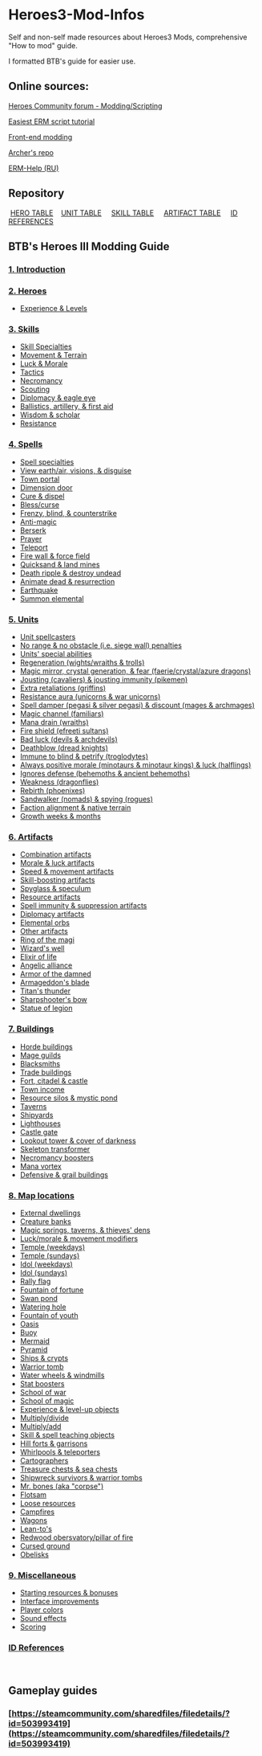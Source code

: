 # Heroes3-Mod-Infos
Self and non-self made resources about Heroes3 Mods, comprehensive "How to mod" guide.

I formatted BTB's guide for easier use.

## Online sources:

[Heroes Community forum - Modding/Scripting](http://heroescommunity.com/viewthread.php3?TID=32519)

[Easiest ERM script tutorial](http://heroescommunity.com/viewthread.php3?TID=46589)

[Front-end modding](http://heroescommunity.com/viewthread.php3?TID=39062)

[Archer's repo](https://github.com/Archer30/Erm-Scripts)

[ERM-Help (RU)](https://h3era.github.io/ERM-Help/)

## Repository

&nbsp;[HERO TABLE](https://github.com/zserub/Heroes3-Mod-Infos/blob/main/hero_table.md#hero-table)&nbsp;&nbsp;&nbsp;
[UNIT TABLE](https://github.com/zserub/Heroes3-Mod-Infos/blob/main/unit_table.md) &nbsp;&nbsp;&nbsp;
[SKILL TABLE](https://github.com/zserub/Heroes3-Mod-Infos/blob/main/skill_table.md) &nbsp;&nbsp;&nbsp;
[ARTIFACT TABLE](https://github.com/zserub/Heroes3-Mod-Infos/blob/main/artifact_table.md) &nbsp;&nbsp;&nbsp;
[ID REFERENCES](https://github.com/zserub/Heroes3-Mod-Infos/blob/main/BTB's%20Heroes%20III%20Modding%20Guide/0_IDreferences.md)


## BTB's Heroes III Modding Guide

### [1. Introduction](https://github.com/zserub/Heroes3-Mod-Infos/blob/main/BTB's%20Heroes%20III%20Modding%20Guide/1_introduction.md)

### [2. Heroes](https://github.com/zserub/Heroes3-Mod-Infos/blob/main/BTB's%20Heroes%20III%20Modding%20Guide/2_heroes.md)

- [Experience & Levels](https://github.com/zserub/Heroes3-Mod-Infos/blob/main/BTB's%20Heroes%20III%20Modding%20Guide/2_heroes.md#experience--levels)

### [3. Skills](https://github.com/zserub/Heroes3-Mod-Infos/blob/main/BTB's%20Heroes%20III%20Modding%20Guide/3_skills.md)

- [Skill Specialties](https://github.com/zserub/Heroes3-Mod-Infos/blob/main/BTB's%20Heroes%20III%20Modding%20Guide/3_skills.md#skill-specialties)
- [Movement & Terrain](https://github.com/zserub/Heroes3-Mod-Infos/blob/main/BTB's%20Heroes%20III%20Modding%20Guide/3_skills.md#movement--terrain)
- [Luck & Morale](https://github.com/zserub/Heroes3-Mod-Infos/blob/main/BTB's%20Heroes%20III%20Modding%20Guide/3_skills.md#luck--morale)
- [Tactics](https://github.com/zserub/Heroes3-Mod-Infos/blob/main/BTB's%20Heroes%20III%20Modding%20Guide/3_skills.md#tactics)
- [Necromancy](https://github.com/zserub/Heroes3-Mod-Infos/blob/main/BTB's%20Heroes%20III%20Modding%20Guide/3_skills.md#necromancy)
- [Scouting](https://github.com/zserub/Heroes3-Mod-Infos/blob/main/BTB's%20Heroes%20III%20Modding%20Guide/3_skills.md#scouting)
- [Diplomacy & eagle eye](https://github.com/zserub/Heroes3-Mod-Infos/blob/main/BTB's%20Heroes%20III%20Modding%20Guide/3_skills.md#diplomacy--eagle-eye)
- [Ballistics, artillery, & first aid](https://github.com/zserub/Heroes3-Mod-Infos/blob/main/BTB's%20Heroes%20III%20Modding%20Guide/3_skills.md#ballistics-artillery--first-aid)
- [Wisdom & scholar](https://github.com/zserub/Heroes3-Mod-Infos/blob/main/BTB's%20Heroes%20III%20Modding%20Guide/3_skills.md#wisdom--scholar)
- [Resistance](https://github.com/zserub/Heroes3-Mod-Infos/blob/main/BTB's%20Heroes%20III%20Modding%20Guide/3_skills.md#resistance)

### [4. Spells](https://github.com/zserub/Heroes3-Mod-Infos/blob/main/BTB's%20Heroes%20III%20Modding%20Guide/4_spells.md)
- [Spell specialties](https://github.com/zserub/Heroes3-Mod-Infos/blob/main/BTB's%20Heroes%20III%20Modding%20Guide/4_spells.md#spell-specialties)
- [View earth/air, visions, & disguise](https://github.com/zserub/Heroes3-Mod-Infos/blob/main/BTB's%20Heroes%20III%20Modding%20Guide/4_spells.md#view-earthair-visions--disguise)
- [Town portal](https://github.com/zserub/Heroes3-Mod-Infos/blob/main/BTB's%20Heroes%20III%20Modding%20Guide/4_spells.md#town-portal)
- [Dimension door](https://github.com/zserub/Heroes3-Mod-Infos/blob/main/BTB's%20Heroes%20III%20Modding%20Guide/4_spells.md#dimension-door)
- [Cure & dispel](https://github.com/zserub/Heroes3-Mod-Infos/blob/main/BTB's%20Heroes%20III%20Modding%20Guide/4_spells.md#cure--dispel)
- [Bless/curse](https://github.com/zserub/Heroes3-Mod-Infos/blob/main/BTB's%20Heroes%20III%20Modding%20Guide/4_spells.md#bless/curse)
- [Frenzy, blind, & counterstrike](https://github.com/zserub/Heroes3-Mod-Infos/blob/main/BTB's%20Heroes%20III%20Modding%20Guide/4_spells.md#frenzy-blind--counterstrike)
- [Anti-magic](https://github.com/zserub/Heroes3-Mod-Infos/blob/main/BTB's%20Heroes%20III%20Modding%20Guide/4_spells.md#anti-magic)
- [Berserk](https://github.com/zserub/Heroes3-Mod-Infos/blob/main/BTB's%20Heroes%20III%20Modding%20Guide/4_spells.md#berserk)
- [Prayer](https://github.com/zserub/Heroes3-Mod-Infos/blob/main/BTB's%20Heroes%20III%20Modding%20Guide/4_spells.md#prayer)
- [Teleport](https://github.com/zserub/Heroes3-Mod-Infos/blob/main/BTB's%20Heroes%20III%20Modding%20Guide/4_spells.md#teleport)
- [Fire wall & force field](https://github.com/zserub/Heroes3-Mod-Infos/blob/main/BTB's%20Heroes%20III%20Modding%20Guide/4_spells.md#fire-wall--force-field)
- [Quicksand & land mines](https://github.com/zserub/Heroes3-Mod-Infos/blob/main/BTB's%20Heroes%20III%20Modding%20Guide/4_spells.md#quicksand--land-mines)
- [Death ripple & destroy undead](https://github.com/zserub/Heroes3-Mod-Infos/blob/main/BTB's%20Heroes%20III%20Modding%20Guide/4_spells.md#death-ripple--destroy-undead)
- [Animate dead & resurrection](https://github.com/zserub/Heroes3-Mod-Infos/blob/main/BTB's%20Heroes%20III%20Modding%20Guide/4_spells.md#animate-dead--resurrection)
- [Earthquake](https://github.com/zserub/Heroes3-Mod-Infos/blob/main/BTB's%20Heroes%20III%20Modding%20Guide/4_spells.md#earthquake)
- [Summon elemental](https://github.com/zserub/Heroes3-Mod-Infos/blob/main/BTB's%20Heroes%20III%20Modding%20Guide/4_spells.md#summon-elemental)

### [5. Units](https://github.com/zserub/Heroes3-Mod-Infos/blob/main/BTB's%20Heroes%20III%20Modding%20Guide/5_units.md)

- [Unit spellcasters](https://github.com/zserub/Heroes3-Mod-Infos/blob/main/BTB's%20Heroes%20III%20Modding%20Guide/5_units.md#unit-spellcasters)
- [No range & no obstacle (i.e. siege wall) penalties](https://github.com/zserub/Heroes3-Mod-Infos/blob/main/BTB's%20Heroes%20III%20Modding%20Guide/5_units.md#no-range--no-obstacle-(i.e.-siege-wall)-penalties)
- [Units' special abilities](https://github.com/zserub/Heroes3-Mod-Infos/blob/main/BTB's%20Heroes%20III%20Modding%20Guide/5_units.md#units'-special-abilities)
- [Regeneration (wights/wraiths & trolls)](https://github.com/zserub/Heroes3-Mod-Infos/blob/main/BTB's%20Heroes%20III%20Modding%20Guide/5_units.md#regeneration-(wights/wraiths--trolls))
- [Magic mirror, crystal generation, & fear (faerie/crystal/azure dragons)](https://github.com/zserub/Heroes3-Mod-Infos/blob/main/BTB's%20Heroes%20III%20Modding%20Guide/5_units.md#magic-mirror-crystal-generation--fear-(faerie/crystal/azure-dragons))
- [Jousting (cavaliers) & jousting immunity (pikemen)](https://github.com/zserub/Heroes3-Mod-Infos/blob/main/BTB's%20Heroes%20III%20Modding%20Guide/5_units.md#jousting-(cavaliers)--jousting-immunity-(pikemen))
- [Extra retaliations (griffins)](https://github.com/zserub/Heroes3-Mod-Infos/blob/main/BTB's%20Heroes%20III%20Modding%20Guide/5_units.md#extra-retaliations-(griffins))
- [Resistance aura (unicorns & war unicorns)](https://github.com/zserub/Heroes3-Mod-Infos/blob/main/BTB's%20Heroes%20III%20Modding%20Guide/5_units.md#resistance-aura-(unicorns--war-unicorns))
- [Spell damper (pegasi & silver pegasi) & discount (mages & archmages)](https://github.com/zserub/Heroes3-Mod-Infos/blob/main/BTB's%20Heroes%20III%20Modding%20Guide/5_units.md#spell-damper-(pegasi--silver-pegasi)--discount-(mages--archmages))
- [Magic channel (familiars)](https://github.com/zserub/Heroes3-Mod-Infos/blob/main/BTB's%20Heroes%20III%20Modding%20Guide/5_units.md#magic-channel-(familiars))
- [Mana drain (wraiths)](https://github.com/zserub/Heroes3-Mod-Infos/blob/main/BTB's%20Heroes%20III%20Modding%20Guide/5_units.md#mana-drain-(wraiths))
- [Fire shield (efreeti sultans)](https://github.com/zserub/Heroes3-Mod-Infos/blob/main/BTB's%20Heroes%20III%20Modding%20Guide/5_units.md#fire-shield-(efreeti-sultans))
- [Bad luck (devils & archdevils)](https://github.com/zserub/Heroes3-Mod-Infos/blob/main/BTB's%20Heroes%20III%20Modding%20Guide/5_units.md#bad-luck-(devils--archdevils))
- [Deathblow (dread knights)](https://github.com/zserub/Heroes3-Mod-Infos/blob/main/BTB's%20Heroes%20III%20Modding%20Guide/5_units.md#deathblow-(dread-knights))
- [Immune to blind & petrify (troglodytes)](https://github.com/zserub/Heroes3-Mod-Infos/blob/main/BTB's%20Heroes%20III%20Modding%20Guide/5_units.md#immune-to-blind--petrify-(troglodytes))
- [Always positive morale (minotaurs & minotaur kings) & luck (halflings)](https://github.com/zserub/Heroes3-Mod-Infos/blob/main/BTB's%20Heroes%20III%20Modding%20Guide/5_units.md#always-positive-morale-(minotaurs--minotaur-kings)--luck-(halflings))
- [Ignores defense (behemoths & ancient behemoths)](https://github.com/zserub/Heroes3-Mod-Infos/blob/main/BTB's%20Heroes%20III%20Modding%20Guide/5_units.md#ignores-defense-(behemoths--ancient-behemoths))
- [Weakness (dragonflies)](https://github.com/zserub/Heroes3-Mod-Infos/blob/main/BTB's%20Heroes%20III%20Modding%20Guide/5_units.md#weakness-(dragonflies))
- [Rebirth (phoenixes)](https://github.com/zserub/Heroes3-Mod-Infos/blob/main/BTB's%20Heroes%20III%20Modding%20Guide/5_units.md#rebirth-(phoenixes))
- [Sandwalker (nomads) & spying (rogues)](https://github.com/zserub/Heroes3-Mod-Infos/blob/main/BTB's%20Heroes%20III%20Modding%20Guide/5_units.md#sandwalker-(nomads)--spying-(rogues))
- [Faction alignment & native terrain](https://github.com/zserub/Heroes3-Mod-Infos/blob/main/BTB's%20Heroes%20III%20Modding%20Guide/5_units.md#faction-alignment--native-terrain)
- [Growth weeks & months](https://github.com/zserub/Heroes3-Mod-Infos/blob/main/BTB's%20Heroes%20III%20Modding%20Guide/5_units.md#growth-weeks--months)

### [6. Artifacts](https://github.com/zserub/Heroes3-Mod-Infos/blob/main/BTB's%20Heroes%20III%20Modding%20Guide/6_artifacts.md)
- [Combination artifacts](https://github.com/zserub/Heroes3-Mod-Infos/blob/main/BTB's%20Heroes%20III%20Modding%20Guide/6_artifacts.md#combination-artifacts)
- [Morale & luck artifacts](https://github.com/zserub/Heroes3-Mod-Infos/blob/main/BTB's%20Heroes%20III%20Modding%20Guide/6_artifacts.md#morale--luck-artifacts)
- [Speed & movement artifacts](https://github.com/zserub/Heroes3-Mod-Infos/blob/main/BTB's%20Heroes%20III%20Modding%20Guide/6_artifacts.md#speed--movement-artifacts)
- [Skill-boosting artifacts](https://github.com/zserub/Heroes3-Mod-Infos/blob/main/BTB's%20Heroes%20III%20Modding%20Guide/6_artifacts.md#skill-boosting-artifacts)
- [Spyglass & speculum](https://github.com/zserub/Heroes3-Mod-Infos/blob/main/BTB's%20Heroes%20III%20Modding%20Guide/6_artifacts.md#spyglass--speculum)
- [Resource artifacts](https://github.com/zserub/Heroes3-Mod-Infos/blob/main/BTB's%20Heroes%20III%20Modding%20Guide/6_artifacts.md#resource-artifacts)
- [Spell immunity & suppression artifacts](https://github.com/zserub/Heroes3-Mod-Infos/blob/main/BTB's%20Heroes%20III%20Modding%20Guide/6_artifacts.md#spell-immunity--suppression-artifacts)
- [Diplomacy artifacts](https://github.com/zserub/Heroes3-Mod-Infos/blob/main/BTB's%20Heroes%20III%20Modding%20Guide/6_artifacts.md#diplomacy-artifacts)
- [Elemental orbs](https://github.com/zserub/Heroes3-Mod-Infos/blob/main/BTB's%20Heroes%20III%20Modding%20Guide/6_artifacts.md#elemental-orbs)
- [Other artifacts](https://github.com/zserub/Heroes3-Mod-Infos/blob/main/BTB's%20Heroes%20III%20Modding%20Guide/6_artifacts.md#other-artifacts)
- [Ring of the magi](https://github.com/zserub/Heroes3-Mod-Infos/blob/main/BTB's%20Heroes%20III%20Modding%20Guide/6_artifacts.md#ring-of-the-magi)
- [Wizard's well](https://github.com/zserub/Heroes3-Mod-Infos/blob/main/BTB's%20Heroes%20III%20Modding%20Guide/6_artifacts.md#wizard's-well)
- [Elixir of life](https://github.com/zserub/Heroes3-Mod-Infos/blob/main/BTB's%20Heroes%20III%20Modding%20Guide/6_artifacts.md#elixir-of-life)
- [Angelic alliance](https://github.com/zserub/Heroes3-Mod-Infos/blob/main/BTB's%20Heroes%20III%20Modding%20Guide/6_artifacts.md#angelic-alliance)
- [Armor of the damned](https://github.com/zserub/Heroes3-Mod-Infos/blob/main/BTB's%20Heroes%20III%20Modding%20Guide/6_artifacts.md#armor-of-the-damned)
- [Armageddon's blade](https://github.com/zserub/Heroes3-Mod-Infos/blob/main/BTB's%20Heroes%20III%20Modding%20Guide/6_artifacts.md#armageddon's-blade)
- [Titan's thunder](https://github.com/zserub/Heroes3-Mod-Infos/blob/main/BTB's%20Heroes%20III%20Modding%20Guide/6_artifacts.md#titan's-thunder)
- [Sharpshooter's bow](https://github.com/zserub/Heroes3-Mod-Infos/blob/main/BTB's%20Heroes%20III%20Modding%20Guide/6_artifacts.md#sharpshooter's-bow)
- [Statue of legion](https://github.com/zserub/Heroes3-Mod-Infos/blob/main/BTB's%20Heroes%20III%20Modding%20Guide/6_artifacts.md#statue-of-legion)

### [7. Buildings](https://github.com/zserub/Heroes3-Mod-Infos/blob/main/BTB's%20Heroes%20III%20Modding%20Guide/7_buildings.md)
- [Horde buildings](https://github.com/zserub/Heroes3-Mod-Infos/blob/main/BTB's%20Heroes%20III%20Modding%20Guide/7_buildings.md#horde-buildings)
- [Mage guilds](https://github.com/zserub/Heroes3-Mod-Infos/blob/main/BTB's%20Heroes%20III%20Modding%20Guide/7_buildings.md#mage-guilds)
- [Blacksmiths](https://github.com/zserub/Heroes3-Mod-Infos/blob/main/BTB's%20Heroes%20III%20Modding%20Guide/7_buildings.md#blacksmiths)
- [Trade buildings](https://github.com/zserub/Heroes3-Mod-Infos/blob/main/BTB's%20Heroes%20III%20Modding%20Guide/7_buildings.md#trade-buildings)
- [Fort, citadel & castle](https://github.com/zserub/Heroes3-Mod-Infos/blob/main/BTB's%20Heroes%20III%20Modding%20Guide/7_buildings.md#fort-citadel--castle)
- [Town income](https://github.com/zserub/Heroes3-Mod-Infos/blob/main/BTB's%20Heroes%20III%20Modding%20Guide/7_buildings.md#town-income)
- [Resource silos & mystic pond](https://github.com/zserub/Heroes3-Mod-Infos/blob/main/BTB's%20Heroes%20III%20Modding%20Guide/7_buildings.md#resource-silos--mystic-pond)
- [Taverns](https://github.com/zserub/Heroes3-Mod-Infos/blob/main/BTB's%20Heroes%20III%20Modding%20Guide/7_buildings.md#taverns)
- [Shipyards](https://github.com/zserub/Heroes3-Mod-Infos/blob/main/BTB's%20Heroes%20III%20Modding%20Guide/7_buildings.md#shipyards)
- [Lighthouses](https://github.com/zserub/Heroes3-Mod-Infos/blob/main/BTB's%20Heroes%20III%20Modding%20Guide/7_buildings.md#lighthouses)
- [Castle gate](https://github.com/zserub/Heroes3-Mod-Infos/blob/main/BTB's%20Heroes%20III%20Modding%20Guide/7_buildings.md#castle-gate)
- [Lookout tower & cover of darkness](https://github.com/zserub/Heroes3-Mod-Infos/blob/main/BTB's%20Heroes%20III%20Modding%20Guide/7_buildings.md#lookout-tower--cover-of-darkness)
- [Skeleton transformer](https://github.com/zserub/Heroes3-Mod-Infos/blob/main/BTB's%20Heroes%20III%20Modding%20Guide/7_buildings.md#skeleton-transformer)
- [Necromancy boosters](https://github.com/zserub/Heroes3-Mod-Infos/blob/main/BTB's%20Heroes%20III%20Modding%20Guide/7_buildings.md#necromancy-boosters)
- [Mana vortex](https://github.com/zserub/Heroes3-Mod-Infos/blob/main/BTB's%20Heroes%20III%20Modding%20Guide/7_buildings.md#mana-vortex)
- [Defensive & grail buildings](https://github.com/zserub/Heroes3-Mod-Infos/blob/main/BTB's%20Heroes%20III%20Modding%20Guide/7_buildings.md#defensive--grail-buildings)

### [8. Map locations](https://github.com/zserub/Heroes3-Mod-Infos/blob/main/BTB's%20Heroes%20III%20Modding%20Guide/8_maplocations.md)
- [External dwellings](https://github.com/zserub/Heroes3-Mod-Infos/blob/main/BTB's%20Heroes%20III%20Modding%20Guide/8_maplocations.md#external-dwellings)
- [Creature banks](https://github.com/zserub/Heroes3-Mod-Infos/blob/main/BTB's%20Heroes%20III%20Modding%20Guide/8_maplocations.md#creature-banks)
- [Magic springs, taverns, & thieves' dens](https://github.com/zserub/Heroes3-Mod-Infos/blob/main/BTB's%20Heroes%20III%20Modding%20Guide/8_maplocations.md#magic-springs-taverns--thieves'-dens)
- [Luck/morale & movement modifiers](https://github.com/zserub/Heroes3-Mod-Infos/blob/main/BTB's%20Heroes%20III%20Modding%20Guide/8_maplocations.md#luck/morale--movement-modifiers)
- [Temple (weekdays)](https://github.com/zserub/Heroes3-Mod-Infos/blob/main/BTB's%20Heroes%20III%20Modding%20Guide/8_maplocations.md#temple-(weekdays))
- [Temple (sundays)](https://github.com/zserub/Heroes3-Mod-Infos/blob/main/BTB's%20Heroes%20III%20Modding%20Guide/8_maplocations.md#temple-(sundays))
- [Idol (weekdays)](https://github.com/zserub/Heroes3-Mod-Infos/blob/main/BTB's%20Heroes%20III%20Modding%20Guide/8_maplocations.md#idol-(weekdays))
- [Idol (sundays)](https://github.com/zserub/Heroes3-Mod-Infos/blob/main/BTB's%20Heroes%20III%20Modding%20Guide/8_maplocations.md#idol-(sundays))
- [Rally flag](https://github.com/zserub/Heroes3-Mod-Infos/blob/main/BTB's%20Heroes%20III%20Modding%20Guide/8_maplocations.md#rally-flag)
- [Fountain of fortune](https://github.com/zserub/Heroes3-Mod-Infos/blob/main/BTB's%20Heroes%20III%20Modding%20Guide/8_maplocations.md#fountain-of-fortune)
- [Swan pond](https://github.com/zserub/Heroes3-Mod-Infos/blob/main/BTB's%20Heroes%20III%20Modding%20Guide/8_maplocations.md#swan-pond)
- [Watering hole](https://github.com/zserub/Heroes3-Mod-Infos/blob/main/BTB's%20Heroes%20III%20Modding%20Guide/8_maplocations.md#watering-hole)
- [Fountain of youth](https://github.com/zserub/Heroes3-Mod-Infos/blob/main/BTB's%20Heroes%20III%20Modding%20Guide/8_maplocations.md#fountain-of-youth)
- [Oasis](https://github.com/zserub/Heroes3-Mod-Infos/blob/main/BTB's%20Heroes%20III%20Modding%20Guide/8_maplocations.md#oasis)
- [Buoy](https://github.com/zserub/Heroes3-Mod-Infos/blob/main/BTB's%20Heroes%20III%20Modding%20Guide/8_maplocations.md#buoy)
- [Mermaid](https://github.com/zserub/Heroes3-Mod-Infos/blob/main/BTB's%20Heroes%20III%20Modding%20Guide/8_maplocations.md#mermaid)
- [Pyramid](https://github.com/zserub/Heroes3-Mod-Infos/blob/main/BTB's%20Heroes%20III%20Modding%20Guide/8_maplocations.md#pyramid)
- [Ships & crypts](https://github.com/zserub/Heroes3-Mod-Infos/blob/main/BTB's%20Heroes%20III%20Modding%20Guide/8_maplocations.md#ships--crypts)
- [Warrior tomb](https://github.com/zserub/Heroes3-Mod-Infos/blob/main/BTB's%20Heroes%20III%20Modding%20Guide/8_maplocations.md#warrior-tomb)
- [Water wheels & windmills](https://github.com/zserub/Heroes3-Mod-Infos/blob/main/BTB's%20Heroes%20III%20Modding%20Guide/8_maplocations.md#water-wheels--windmills)
- [Stat boosters](https://github.com/zserub/Heroes3-Mod-Infos/blob/main/BTB's%20Heroes%20III%20Modding%20Guide/8_maplocations.md#stat-boosters)
- [School of war](https://github.com/zserub/Heroes3-Mod-Infos/blob/main/BTB's%20Heroes%20III%20Modding%20Guide/8_maplocations.md#school-of-war)
- [School of magic](https://github.com/zserub/Heroes3-Mod-Infos/blob/main/BTB's%20Heroes%20III%20Modding%20Guide/8_maplocations.md#school-of-magic)
- [Experience & level-up objects](https://github.com/zserub/Heroes3-Mod-Infos/blob/main/BTB's%20Heroes%20III%20Modding%20Guide/8_maplocations.md#experience--level-up-objects)
- [Multiply/divide](https://github.com/zserub/Heroes3-Mod-Infos/blob/main/BTB's%20Heroes%20III%20Modding%20Guide/8_maplocations.md#multiply/divide)
- [Multiply/add](https://github.com/zserub/Heroes3-Mod-Infos/blob/main/BTB's%20Heroes%20III%20Modding%20Guide/8_maplocations.md#multiply/add)
- [Skill & spell teaching objects](https://github.com/zserub/Heroes3-Mod-Infos/blob/main/BTB's%20Heroes%20III%20Modding%20Guide/8_maplocations.md#skill--spell-teaching-objects)
- [Hill forts & garrisons](https://github.com/zserub/Heroes3-Mod-Infos/blob/main/BTB's%20Heroes%20III%20Modding%20Guide/8_maplocations.md#hill-forts--garrisons)
- [Whirlpools & teleporters](https://github.com/zserub/Heroes3-Mod-Infos/blob/main/BTB's%20Heroes%20III%20Modding%20Guide/8_maplocations.md#whirlpools--teleporters)
- [Cartographers](https://github.com/zserub/Heroes3-Mod-Infos/blob/main/BTB's%20Heroes%20III%20Modding%20Guide/8_maplocations.md#cartographers)
- [Treasure chests & sea chests](https://github.com/zserub/Heroes3-Mod-Infos/blob/main/BTB's%20Heroes%20III%20Modding%20Guide/8_maplocations.md#treasure-chests--sea-chests)
- [Shipwreck survivors & warrior tombs](https://github.com/zserub/Heroes3-Mod-Infos/blob/main/BTB's%20Heroes%20III%20Modding%20Guide/8_maplocations.md#shipwreck-survivors--warrior-tombs)
- [Mr. bones (aka "corpse")](https://github.com/zserub/Heroes3-Mod-Infos/blob/main/BTB's%20Heroes%20III%20Modding%20Guide/8_maplocations.md#mr.-bones-(aka-"corpse"))
- [Flotsam](https://github.com/zserub/Heroes3-Mod-Infos/blob/main/BTB's%20Heroes%20III%20Modding%20Guide/8_maplocations.md#flotsam)
- [Loose resources](https://github.com/zserub/Heroes3-Mod-Infos/blob/main/BTB's%20Heroes%20III%20Modding%20Guide/8_maplocations.md#loose-resources)
- [Campfires](https://github.com/zserub/Heroes3-Mod-Infos/blob/main/BTB's%20Heroes%20III%20Modding%20Guide/8_maplocations.md#campfires)
- [Wagons](https://github.com/zserub/Heroes3-Mod-Infos/blob/main/BTB's%20Heroes%20III%20Modding%20Guide/8_maplocations.md#wagons)
- [Lean-to's](https://github.com/zserub/Heroes3-Mod-Infos/blob/main/BTB's%20Heroes%20III%20Modding%20Guide/8_maplocations.md#lean-to's)
- [Redwood obersvatory/pillar of fire](https://github.com/zserub/Heroes3-Mod-Infos/blob/main/BTB's%20Heroes%20III%20Modding%20Guide/8_maplocations.md#redwood-obersvatory/pillar-of-fire)
- [Cursed ground](https://github.com/zserub/Heroes3-Mod-Infos/blob/main/BTB's%20Heroes%20III%20Modding%20Guide/8_maplocations.md#cursed-ground)
- [Obelisks](https://github.com/zserub/Heroes3-Mod-Infos/blob/main/BTB's%20Heroes%20III%20Modding%20Guide/8_maplocations.md#obelisks)

### [9. Miscellaneous](https://github.com/zserub/Heroes3-Mod-Infos/blob/main/BTB's%20Heroes%20III%20Modding%20Guide/9_miscellaneous.md)
- [Starting resources & bonuses](https://github.com/zserub/Heroes3-Mod-Infos/blob/main/BTB's%20Heroes%20III%20Modding%20Guide/9_miscellaneous.md#starting-resources--bonuses)
- [Interface improvements](https://github.com/zserub/Heroes3-Mod-Infos/blob/main/BTB's%20Heroes%20III%20Modding%20Guide/9_miscellaneous.md#interface-improvements)
- [Player colors](https://github.com/zserub/Heroes3-Mod-Infos/blob/main/BTB's%20Heroes%20III%20Modding%20Guide/9_miscellaneous.md#player-colors)
- [Sound effects](https://github.com/zserub/Heroes3-Mod-Infos/blob/main/BTB's%20Heroes%20III%20Modding%20Guide/9_miscellaneous.md#sound-effects)
- [Scoring](https://github.com/zserub/Heroes3-Mod-Infos/blob/main/BTB's%20Heroes%20III%20Modding%20Guide/9_miscellaneous.md#scoring)

### [ID References](https://github.com/zserub/Heroes3-Mod-Infos/blob/main/BTB's%20Heroes%20III%20Modding%20Guide/0_IDreferences.md)

<br>

## Gameplay guides

### [https://steamcommunity.com/sharedfiles/filedetails/?id=503993419](https://steamcommunity.com/sharedfiles/filedetails/?id=503993419)